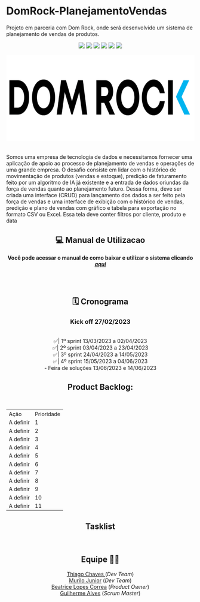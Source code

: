 # DomRock-PlanejamentoVendas
Projeto em parceria com Dom Rock, onde será desenvolvido um sistema de planejamento de vendas de produtos.
<p align="center">
    <img src="https://img.shields.io/badge/Canva-%2300C4CC.svg?style=for-the-badge&logo=Canva&logoColor=white"/>
    <img src="https://img.shields.io/badge/figma-%23F24E1E.svg?style=for-the-badge&logo=figma&logoColor=white"/>
    <img src="https://img.shields.io/badge/Eclipse-FE7A16.svg?style=for-the-badge&logo=Eclipse&logoColor=white"/>
    <img src="https://img.shields.io/badge/java-%23ED8B00.svg?style=for-the-badge&logo=java&logoColor=white"/>
    <img src="https://img.shields.io/badge/mysql-%2300f.svg?style=for-the-badge&logo=mysql&logoColor=white"/>
    <img src="https://img.shields.io/badge/Trello-%23026AA7.svg?style=for-the-badge&logo=Trello&logoColor=white"/>
</p>

<div text align="center">
<img src="docs/img/logo02.png"  width="768" height="230" />
</div><br>
<p align="left">
Somos uma empresa de tecnologia de dados e necessitamos fornecer uma aplicação de
apoio ao processo de planejamento de vendas e operações de uma grande empresa. O
desafio consiste em lidar com o histórico de movimentação de produtos (vendas e
estoque), predição de faturamento feito por um algoritmo de IA já existente e a entrada
de dados oriundas da força de vendas quanto ao planejamento futuro. Dessa forma, deve ser criada uma interface (CRUD) para lançamento dos dados a ser feito pela força
de vendas e uma interface de exibição com o histórico de vendas, predição e plano de
vendas com gráfico e tabela para exportação no formato CSV ou Excel. Essa tela deve
conter filtros por cliente, produto e data
</p>

<h2 align="center"> 💻 Manual de Utilizacao</h2>
<p align="center"><b>Você pode acessar o manual de como baixar e utilizar o sistema clicando <a href=""><em>aqui</em></a></b></p><br><br>

<h2 text align= "center"> 🗓️ Cronograma
</h2>    

<div text align= "center">
<h3 text align= "center">Kick off 27/02/2023</h3> <br>
✅| 1º sprint 13/03/2023 a 02/04/2023<br>
✅| 2º sprint 03/04/2023 a 23/04/2023<br>
✅| 3º sprint 24/04/2023 a 14/05/2023<br>
✅| 4º sprint 15/05/2023 a 04/06/2023<br>
- Feira de soluções 13/06/2023 e 14/06/2023
</div>
    
<h2 align="center">Product Backlog:</h2><br>
<table align="center">
  <tr>
   <td>Ação</td>
   <td>Prioridade</td>
  </tr>

  <tr>
   <td>A definir</td>
   <td>1</td>
  </tr>

  <tr>
   <td>A definir</td>
   <td>2</td>
  </tr>

  <tr>
   <td>A definir</td>
   <td>3</td>
  </tr>
 
  <tr>
    <td>A definir</td>
    <td>4</td>
  </tr>
  
  <tr>
    <td>A definir</td>
    <td>5</td>
  </tr>
 
  <tr>
     <td>A definir</td>
     <td>6</td>
  </tr>
  
  
  <tr>
     <td>A definir</td>
     <td>7</td>
  </tr>
 
  <tr>
     <td>A definir</td>
     <td>8</td>
  </tr>
 
  <tr>
     <td>A definir</td>
     <td>9</td>
  </tr>
 
 
  <tr>
     <td>A definir</td>
     <td>10</td>
  </tr>
 
  <tr>
     <td>A definir</td>
     <td>11</td>
  </tr>
 
</table>


<h2 align="center">Tasklist</h2>
    <img src=""><br>
    

<div text align= "center">
<h2>Equipe 👩‍💻</h2>
<a href="https://www.linkedin.com/in/thiago-lopes-chaves-5ba22b209">Thiago Chaves </a>(<i>Dev Team</i>)</li><br>
<a href="https://www.linkedin.com/in/murilo-jos%C3%A9-de-brito-junior-32403b157">Murilo Junior</a>  (<i>Dev Team</i>)</li><br>
<a href="https://www.linkedin.com/in/bewtrice/">Beatrice Lopes Correa</a> (<i>Product Owner</i>)</li><br>
<a href="https://www.linkedin.com/in/guilhermealvesnas/">Guilherme Alves</a> (<i>Scrum Master</i>)</li><br>
</div>
        
        
 
